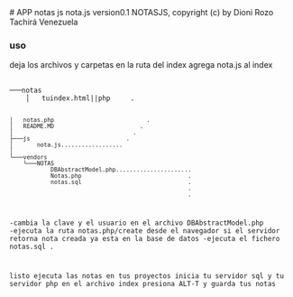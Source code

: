<meta charset="utf-8">
# APP notas js
nota.js version0.1
 NOTASJS, copyright (c) by Dioni Rozo Tachirá Venezuela

### uso

deja los archivos y carpetas en la ruta del index
agrega nota.js al index

   <pre>
   <code>
───notas
    │   tuindex.html||php 	  .<script src="js/notas.js"></script>
    │   notas.php 							.
    │   README.MD 						  .
    │   							    .
    ├───js							  .
    │       nota.js..................
    │       
    └───vendors
        └───NOTAS
                DBAbstractModel.php......................
                Notas.php								.
                notas.sql								.
                		 								.
                		 								.
-cambia la clave y el usuario en el archivo DBAbstractModel.php
-ejecuta la ruta notas.php/create desde el navegador si el servidor retorna nota creada ya esta en la base de datos
-ejecuta el fichero notas.sql							.

listo ejecuta las notas en tus proyectos
inicia tu servidor sql y tu servidor php en el archivo index presiona ALT-T y guarda tus notas
##

</code>
</pre>



